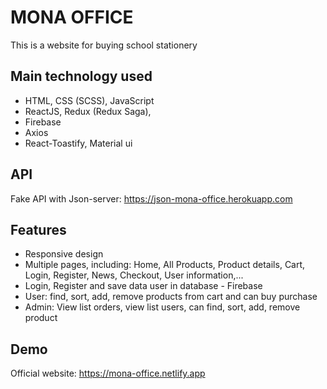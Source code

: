 # MONA OFFICE

This is a website for buying school stationery

## Main technology used

- HTML, CSS (SCSS), JavaScript
- ReactJS, Redux (Redux Saga),
- Firebase
- Axios
- React-Toastify, Material ui

## API

Fake API with Json-server: https://json-mona-office.herokuapp.com

## Features

- Responsive design
- Multiple pages, including: Home, All Products, Product details, Cart, Login, Register, News, Checkout, User information,...
- Login, Register and save data user in database - Firebase
- User: find, sort, add, remove products from cart and can buy purchase
- Admin: View list orders, view list users, can find, sort, add, remove product

## Demo

Official website: https://mona-office.netlify.app
